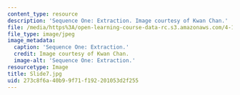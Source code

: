 ```yaml
---
content_type: resource
description: 'Sequence One: Extraction. Image courtesy of Kwan Chan.'
file: /media/https%3A/open-learning-course-data-rc.s3.amazonaws.com/4-184-architectural-design-workshop-collage-method-and-form-spring-2004/273c8f6a40b99f71f192201053d2f255_Slide7.jpg
file_type: image/jpeg
image_metadata:
  caption: 'Sequence One: Extraction.'
  credit: Image courtesy of Kwan Chan.
  image-alt: 'Sequence One: Extraction.'
resourcetype: Image
title: Slide7.jpg
uid: 273c8f6a-40b9-9f71-f192-201053d2f255
---
```

